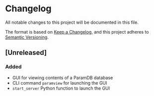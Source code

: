 # Changelog

All notable changes to this project will be documented in this file.

The format is based on [Keep a Changelog](https://keepachangelog.com/en/1.1.0/), and this
project adheres to [Semantic Versioning](https://semver.org/spec/v2.0.0).

## [Unreleased]

### Added

- GUI for viewing contents of a ParamDB database
- CLI command `paramview` for launching the GUI
- `start_server` Python function to launch the GUI
